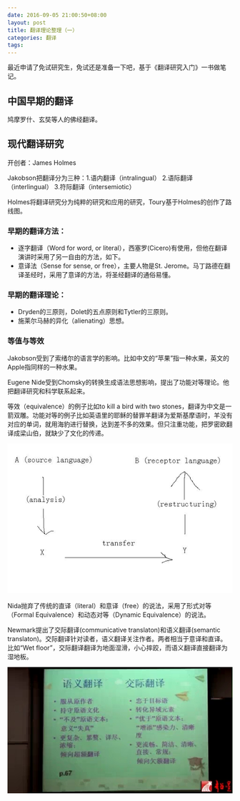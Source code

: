 ```yaml
---
date: 2016-09-05 21:00:50+08:00
layout: post
title: 翻译理论整理（一）
categories: 翻译
tags: 
---
```

 
最近申请了免试研究生，免试还是准备一下吧，基于《翻译研究入门》一书做笔记。

## 中国早期的翻译

鸠摩罗什、玄奘等人的佛经翻译。

## 现代翻译研究

开创者：James Holmes

Jakobson把翻译分为三种：1.语内翻译（intralingual） 2.语际翻译（interlingual） 3.符际翻译（intersemiotic）

Holmes将翻译研究分为纯粹的研究和应用的研究，Toury基于Holmes的创作了路线图。

### 早期的翻译方法：

* 逐字翻译（Word for word, or literal），西塞罗(Cicero)有使用，但他在翻译演讲时采用了另一自由的方法，如下。
* 意译法（Sense for sense, or free），主要人物是St. Jerome。马丁路德在翻译圣经时，采用了意译的方法，将圣经翻译的通俗易懂。

### 早期的翻译理论：

* Dryden的三原则，Dolet的五点原则和Tytler的三原则。
* 施莱尔马赫的异化（alienating）思想。

### 等值与等效

Jakobson受到了索绪尔的语言学的影响。比如中文的“苹果”指一种水果，英文的Apple指同样的一种水果。

Eugene Nide受到Chomsky的转换生成语法思想影响，提出了功能对等理论。他把翻译研究和科学联系起来。

等效（equivalence）的例子比如to kill a bird with two stones，翻译为中文是一箭双雕。功能对等的例子比如英语里的耶稣的替罪羊翻译为爱斯基摩语时，羊没有对应的单词，就用海豹进行替换，达到差不多的效果。但只注重功能，把罗密欧翻译成梁山伯，就缺少了文化的传递。

![](https://github.com/xulihang/xulihang.github.io/raw/master/album/translation/nida_three_stages_of_translation.jpg)

Nida抛弃了传统的直译（literal）和意译（free）的说法，采用了形式对等（Formal Equivalence）和动态对等（Dynamic Equivalence）的说法。

Newmark提出了交际翻译(communicative translaton)和语义翻译(semantic translaton)。交际翻译针对读者，语义翻译关注作者。两者相当于意译和直译。比如“Wet floor”，交际翻译翻译为地面湿滑，小心摔跤，而语义翻译直接翻译为湿地板。

![](https://github.com/xulihang/xulihang.github.io/raw/master/album/translation/newmark.jpg)